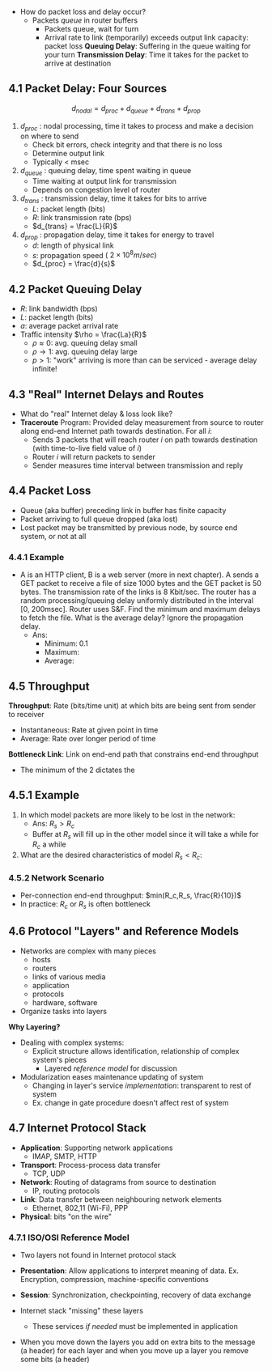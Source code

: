 - How do packet loss and delay occur?
	- Packets *queue* in router buffers
		- Packets queue, wait for turn
		- Arrival rate to link (temporarily) exceeds output link capacity: packet loss
**Queuing Delay**: Suffering in the queue waiting for your turn
**Transmission Delay**: Time it takes for the packet to arrive at destination
## 4.1 Packet Delay: Four Sources
$$
d_{nodal} = d_{proc} + d_{queue} + d_{trans} + d_{prop}
$$
1. $d_{proc}$ : nodal processing, time it takes to process and make a decision on where to send
	- Check bit errors, check integrity and that there is no loss
	- Determine output link
	- Typically $\lt$ msec
2. $d_{queue}$ : queuing delay, time spent waiting in queue
	- Time waiting at output link for transmission
	- Depends on congestion level of router
3. $d_{trans}$ : transmission delay, time it takes for bits to arrive
	- $L$: packet length (bits)
	- $R$: link transmission rate (bps)
	- $d_{trans} = \frac{L}{R}$
4. $d_{prop}$ : propagation delay, time it takes for energy to travel
	- $d$: length of physical link
	- $s$: propagation speed $(~2\times10^8 m/sec)$
	- $d_{proc} = \frac{d}{s}$

## 4.2 Packet Queuing Delay
- $R$: link bandwidth (bps)
- $L$: packet length (bits)
- $a$: average packet arrival rate
- Traffic intensity $\rho = \frac{La}{R}$
	- $\rho \approx 0$: avg. queuing delay small
	- $\rho \rightarrow 1$: avg. queuing delay large
	- $p \gt 1$: "work" arriving is more than can be serviced - average delay infinite!
## 4.3 "Real" Internet Delays and Routes
- What do "real" Internet delay & loss look like?
- **Traceroute** Program: Provided delay measurement from source to router along end-end Internet path towards destination. For all $i$:
	- Sends 3 packets that will reach router $i$ on path towards destination (with time-to-live field value of $i$)
	- Router $i$ will return packets to sender
	- Sender measures time interval between transmission and reply
## 4.4 Packet Loss
- Queue (aka buffer) preceding link in buffer has finite capacity
- Packet arriving to full queue dropped (aka lost)
- Lost packet may be transmitted by previous node, by source end system, or not at all

### 4.4.1 Example
- A is an HTTP client, B is a web server (more in next chapter). A sends a GET packet to receive a file of size 1000 bytes and the GET packet is 50 bytes. The transmission rate of the links is 8 Kbit/sec. The router has a random processing/queuing delay uniformly distributed in the interval \[0, 200msec]. Router uses S&F. Find the minimum and maximum delays to fetch the file. What is the average delay? Ignore the propagation delay.
	- Ans:
		- Minimum: 0.1  
		- Maximum: 
		- Average:

## 4.5 Throughput
**Throughput**: Rate (bits/time unit) at which bits are being sent from sender to receiver
- Instantaneous: Rate at given point in time
- Average: Rate over longer period of time

**Bottleneck Link**: Link on end-end path that constrains end-end throughput
- The minimum of the 2 dictates the 

## 4.5.1 Example
1. In which model packets are more likely to be lost in the network:
	- Ans: $R_s \gt R_c$
	- Buffer at $R_s$ will fill up in the other model since it will take a while for $R_c$ a while
2. What are the desired characteristics of model $R_s \lt R_c$:

### 4.5.2 Network Scenario
- Per-connection end-end throughput: $min(R_c,R_s, \frac{R}{10})$
- In practice: $R_c$ or $R_s$ is often bottleneck

## 4.6 Protocol "Layers" and Reference Models
- Networks are complex with many pieces
	- hosts
	- routers
	- links of various media
	- application
	- protocols
	- hardware, software
- Organize tasks into layers

**Why Layering?**
- Dealing with complex systems:
	- Explicit structure allows identification, relationship of complex system's pieces
		- Layered *reference model* for discussion
- Modularization eases maintenance updating of system
	- Changing in layer's service *implementation*: transparent to rest of system
	- Ex. change in gate procedure doesn't affect rest of system

## 4.7 Internet Protocol Stack
- **Application**: Supporting network applications
	- IMAP, SMTP, HTTP
- **Transport**: Process-process data transfer
	- TCP, UDP
- **Network**: Routing of datagrams from source to destination
	- IP, routing protocols
- **Link**: Data transfer between neighbouring network elements
	- Ethernet, 802,11 (Wi-Fi), PPP
- **Physical**: bits "on the wire"

### 4.7.1 ISO/OSI Reference Model
- Two layers not found in Internet protocol stack

- **Presentation**: Allow applications to interpret meaning of data. Ex. Encryption, compression, machine-specific conventions
- **Session**: Synchronization, checkpointing, recovery of data exchange

- Internet stack "missing" these layers
	- These services *if needed* must be implemented in application

- When you move down the layers you add on extra bits to the message (a header) for each layer and when you move up a layer you remove some bits (a header)
